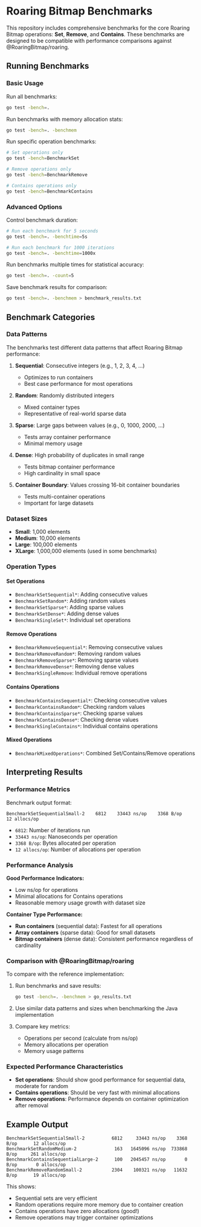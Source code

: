 # Roaring Bitmap Benchmarks

This repository includes comprehensive benchmarks for the core Roaring Bitmap operations: **Set**, **Remove**, and **Contains**. These benchmarks are designed to be compatible with performance comparisons against @RoaringBitmap/roaring.

## Running Benchmarks

### Basic Usage

Run all benchmarks:
```bash
go test -bench=.
```

Run benchmarks with memory allocation stats:
```bash
go test -bench=. -benchmem
```

Run specific operation benchmarks:
```bash
# Set operations only
go test -bench=BenchmarkSet

# Remove operations only  
go test -bench=BenchmarkRemove

# Contains operations only
go test -bench=BenchmarkContains
```

### Advanced Options

Control benchmark duration:
```bash
# Run each benchmark for 5 seconds
go test -bench=. -benchtime=5s

# Run each benchmark for 1000 iterations
go test -bench=. -benchtime=1000x
```

Run benchmarks multiple times for statistical accuracy:
```bash
go test -bench=. -count=5
```

Save benchmark results for comparison:
```bash
go test -bench=. -benchmem > benchmark_results.txt
```

## Benchmark Categories

### Data Patterns

The benchmarks test different data patterns that affect Roaring Bitmap performance:

1. **Sequential**: Consecutive integers (e.g., 1, 2, 3, 4, ...)
   - Optimizes to run containers
   - Best case performance for most operations

2. **Random**: Randomly distributed integers
   - Mixed container types
   - Representative of real-world sparse data

3. **Sparse**: Large gaps between values (e.g., 0, 1000, 2000, ...)
   - Tests array container performance
   - Minimal memory usage

4. **Dense**: High probability of duplicates in small range
   - Tests bitmap container performance
   - High cardinality in small space

5. **Container Boundary**: Values crossing 16-bit container boundaries
   - Tests multi-container operations
   - Important for large datasets

### Dataset Sizes

- **Small**: 1,000 elements
- **Medium**: 10,000 elements  
- **Large**: 100,000 elements
- **XLarge**: 1,000,000 elements (used in some benchmarks)

### Operation Types

#### Set Operations
- `BenchmarkSetSequential*`: Adding consecutive values
- `BenchmarkSetRandom*`: Adding random values
- `BenchmarkSetSparse*`: Adding sparse values
- `BenchmarkSetDense*`: Adding dense values
- `BenchmarkSingleSet*`: Individual set operations

#### Remove Operations
- `BenchmarkRemoveSequential*`: Removing consecutive values
- `BenchmarkRemoveRandom*`: Removing random values
- `BenchmarkRemoveSparse*`: Removing sparse values
- `BenchmarkRemoveDense*`: Removing dense values
- `BenchmarkSingleRemove`: Individual remove operations

#### Contains Operations
- `BenchmarkContainsSequential*`: Checking consecutive values
- `BenchmarkContainsRandom*`: Checking random values
- `BenchmarkContainsSparse*`: Checking sparse values
- `BenchmarkContainsDense*`: Checking dense values
- `BenchmarkSingleContains*`: Individual contains operations

#### Mixed Operations
- `BenchmarkMixedOperations*`: Combined Set/Contains/Remove operations

## Interpreting Results

### Performance Metrics

Benchmark output format:
```
BenchmarkSetSequentialSmall-2    6812    33443 ns/op    3368 B/op    12 allocs/op
```

- `6812`: Number of iterations run
- `33443 ns/op`: Nanoseconds per operation
- `3368 B/op`: Bytes allocated per operation  
- `12 allocs/op`: Number of allocations per operation

### Performance Analysis

**Good Performance Indicators:**
- Low ns/op for operations
- Minimal allocations for Contains operations
- Reasonable memory usage growth with dataset size

**Container Type Performance:**
- **Run containers** (sequential data): Fastest for all operations
- **Array containers** (sparse data): Good for small datasets
- **Bitmap containers** (dense data): Consistent performance regardless of cardinality

### Comparison with @RoaringBitmap/roaring

To compare with the reference implementation:

1. Run benchmarks and save results:
   ```bash
   go test -bench=. -benchmem > go_results.txt
   ```

2. Use similar data patterns and sizes when benchmarking the Java implementation

3. Compare key metrics:
   - Operations per second (calculate from ns/op)
   - Memory allocations per operation
   - Memory usage patterns

### Expected Performance Characteristics

- **Set operations**: Should show good performance for sequential data, moderate for random
- **Contains operations**: Should be very fast with minimal allocations
- **Remove operations**: Performance depends on container optimization after removal

## Example Output

```
BenchmarkSetSequentialSmall-2          6812     33443 ns/op    3368 B/op      12 allocs/op
BenchmarkSetRandomMedium-2              163   1645096 ns/op  733868 B/op     261 allocs/op
BenchmarkContainsSequentialLarge-2      100   2045457 ns/op       0 B/op       0 allocs/op
BenchmarkRemoveRandomSmall-2           2304    100321 ns/op   11632 B/op      19 allocs/op
```

This shows:
- Sequential sets are very efficient
- Random operations require more memory due to container creation
- Contains operations have zero allocations (good!)
- Remove operations may trigger container optimizations
